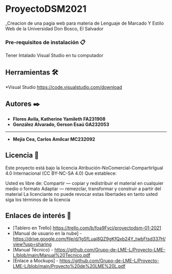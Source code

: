 # ProyectoDSM2021

_Creacion de una pagia web para  materia de Lenguaje de Marcado Y Estilo Web de la Universidad Don Bosco, El  Salvador

### Pre-requisitos de instalación 📋

 Tener Intalado Visual Studio en tu computador

## Herramientas 🛠️

*Visual Studio  https://code.visualstudio.com/download

## Autores ✒️

* **Flores Avila, Katherine Yamileth FA231908**
* **González Alvarado, Gerson Esaú GA232053**
* **
* **Mejía Cea, Carlos Amílcar MC232092**

## Licencia 📄

Este proyecto está bajo la licencia Atribución-NoComercial-CompartirIgual 4.0 Internacional (CC BY-NC-SA 4.0)
Que establece:

Usted es libre de:
Compartir — copiar y redistribuir el material en cualquier medio o formato
Adaptar — remezclar, transformar y construir a partir del material
La licenciante no puede revocar estas libertades en tanto usted siga los términos de la licencia

## Enlaces de interés 👀

* [Tablero en Trello] https://trello.com/b/foa9Fvci/proyectodsm-01-2021
* [Manual de usuario en la nube] - https://drive.google.com/file/d/1gSfLuai8QZ9gKfQxb24Y_twbFtsd337H/view?usp=sharing
* [Manual Técnico} - https://github.com/Grupo-de-LME-L/Proyecto-LME-L/blob/main/Manual%20Tecnico.pdf
* [Enlace a Mockups] - https://github.com/Grupo-de-LME-L/Proyecto-LME-L/blob/main/Proyecto%20de%20LME%20L.pdf


